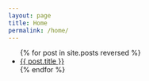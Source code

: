 ```yaml
---
layout: page
title: Home
permalink: /home/
---
```


<ul>
  {% for post in site.posts reversed %}
    <li>
      <a href="{{ post.permalink }}">{{ post.title }}</a>
    </li>
  {% endfor %}
</ul>
